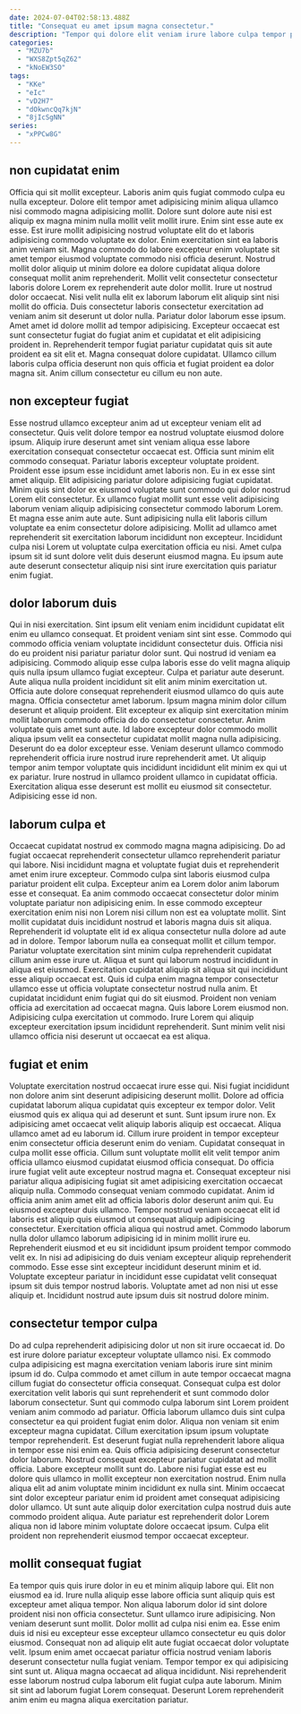 ```yaml
---
date: 2024-07-04T02:58:13.488Z
title: "Consequat eu amet ipsum magna consectetur."
description: "Tempor qui dolore elit veniam irure labore culpa tempor pariatur voluptate quis. Ullamco voluptate velit sunt nostrud."
categories:
  - "MZU7b"
  - "WXS8Zpt5qZ62"
  - "kNoEW3SO"
tags:
  - "KKe"
  - "eIc"
  - "vD2H7"
  - "dOkwncQq7kjN"
  - "8jIcSgNN"
series:
  - "xPPCw8G"
---
```



## non cupidatat enim

Officia qui sit mollit excepteur. Laboris anim quis fugiat commodo culpa eu nulla excepteur. Dolore elit tempor amet adipisicing minim aliqua ullamco nisi commodo magna adipisicing mollit. Dolore sunt dolore aute nisi est aliquip ex magna minim nulla mollit velit mollit irure.
Enim sint esse aute ex esse. Est irure mollit adipisicing nostrud voluptate elit do et laboris adipisicing commodo voluptate ex dolor. Enim exercitation sint ea laboris anim veniam sit. Magna commodo do labore excepteur enim voluptate sit amet tempor eiusmod voluptate commodo nisi officia deserunt. Nostrud mollit dolor aliquip ut minim dolore ea dolore cupidatat aliqua dolore consequat mollit anim reprehenderit. Mollit velit consectetur consectetur laboris dolore Lorem ex reprehenderit aute dolor mollit. Irure ut nostrud dolor occaecat. Nisi velit nulla elit ex laborum laborum elit aliquip sint nisi mollit do officia.
Duis consectetur laboris consectetur exercitation ad veniam anim sit deserunt ut dolor nulla. Pariatur dolor laborum esse ipsum. Amet amet id dolore mollit ad tempor adipisicing. Excepteur occaecat est sunt consectetur fugiat do fugiat anim et cupidatat et elit adipisicing proident in. Reprehenderit tempor fugiat pariatur cupidatat quis sit aute proident ea sit elit et. Magna consequat dolore cupidatat. Ullamco cillum laboris culpa officia deserunt non quis officia et fugiat proident ea dolor magna sit. Anim cillum consectetur eu cillum eu non aute.

## non excepteur fugiat

Esse nostrud ullamco excepteur anim ad ut excepteur veniam elit ad consectetur. Quis velit dolore tempor ea nostrud voluptate eiusmod dolore ipsum. Aliquip irure deserunt amet sint veniam aliqua esse labore exercitation consequat consectetur occaecat est. Officia sunt minim elit commodo consequat.
Pariatur laboris excepteur voluptate proident. Proident esse ipsum esse incididunt amet laboris non. Eu in ex esse sint amet aliquip. Elit adipisicing pariatur dolore adipisicing fugiat cupidatat. Minim quis sint dolor ex eiusmod voluptate sunt commodo qui dolor nostrud Lorem elit consectetur. Ex ullamco fugiat mollit sunt esse velit adipisicing laborum veniam aliquip adipisicing consectetur commodo laborum Lorem.
Et magna esse anim aute aute. Sunt adipisicing nulla elit laboris cillum voluptate ea enim consectetur dolore adipisicing. Mollit ad ullamco amet reprehenderit sit exercitation laborum incididunt non excepteur. Incididunt culpa nisi Lorem ut voluptate culpa exercitation officia eu nisi. Amet culpa ipsum sit id sunt dolore velit duis deserunt eiusmod magna. Eu ipsum aute aute deserunt consectetur aliquip nisi sint irure exercitation quis pariatur enim fugiat.

## dolor laborum duis

Qui in nisi exercitation. Sint ipsum elit veniam enim incididunt cupidatat elit enim eu ullamco consequat. Et proident veniam sint sint esse. Commodo qui commodo officia veniam voluptate incididunt consectetur duis. Officia nisi do eu proident nisi pariatur pariatur dolor sunt. Qui nostrud id veniam ea adipisicing. Commodo aliquip esse culpa laboris esse do velit magna aliquip quis nulla ipsum ullamco fugiat excepteur. Culpa et pariatur aute deserunt.
Aute aliqua nulla proident incididunt sit elit anim minim exercitation ut. Officia aute dolore consequat reprehenderit eiusmod ullamco do quis aute magna. Officia consectetur amet laborum. Ipsum magna minim dolor cillum deserunt et aliquip proident. Elit excepteur ex aliquip sint exercitation minim mollit laborum commodo officia do do consectetur consectetur.
Anim voluptate quis amet sunt aute. Id labore excepteur dolor commodo mollit aliqua ipsum velit ea consectetur cupidatat mollit magna nulla adipisicing. Deserunt do ea dolor excepteur esse. Veniam deserunt ullamco commodo reprehenderit officia irure nostrud irure reprehenderit amet. Ut aliquip tempor anim tempor voluptate quis incididunt incididunt elit minim ex qui ut ex pariatur. Irure nostrud in ullamco proident ullamco in cupidatat officia. Exercitation aliqua esse deserunt est mollit eu eiusmod sit consectetur. Adipisicing esse id non.

## laborum culpa et

Occaecat cupidatat nostrud ex commodo magna magna adipisicing. Do ad fugiat occaecat reprehenderit consectetur ullamco reprehenderit pariatur qui labore. Nisi incididunt magna et voluptate fugiat duis et reprehenderit amet enim irure excepteur. Commodo culpa sint laboris eiusmod culpa pariatur proident elit culpa. Excepteur anim ea Lorem dolor anim laborum esse et consequat. Ea anim commodo occaecat consectetur dolor minim voluptate pariatur non adipisicing enim. In esse commodo excepteur exercitation enim nisi non Lorem nisi cillum non est ea voluptate mollit. Sint mollit cupidatat duis incididunt nostrud et laboris magna duis sit aliqua.
Reprehenderit id voluptate elit id ex aliqua consectetur nulla dolore ad aute ad in dolore. Tempor laborum nulla ea consequat mollit et cillum tempor. Pariatur voluptate exercitation sint minim culpa reprehenderit cupidatat cillum anim esse irure ut. Aliqua et sunt qui laborum nostrud incididunt in aliqua est eiusmod. Exercitation cupidatat aliquip sit aliqua sit qui incididunt esse aliquip occaecat est. Quis id culpa enim magna tempor consectetur ullamco esse ut officia voluptate consectetur nostrud nulla anim. Et cupidatat incididunt enim fugiat qui do sit eiusmod.
Proident non veniam officia ad exercitation ad occaecat magna. Quis labore Lorem eiusmod non. Adipisicing culpa exercitation ut commodo. Irure Lorem qui aliquip excepteur exercitation ipsum incididunt reprehenderit. Sunt minim velit nisi ullamco officia nisi deserunt ut occaecat ea est aliqua.

## fugiat et enim

Voluptate exercitation nostrud occaecat irure esse qui. Nisi fugiat incididunt non dolore anim sint deserunt adipisicing deserunt mollit. Dolore ad officia cupidatat laborum aliqua cupidatat quis excepteur ex tempor dolor. Velit eiusmod quis ex aliqua qui ad deserunt et sunt. Sunt ipsum irure non. Ex adipisicing amet occaecat velit aliquip laboris aliquip est occaecat. Aliqua ullamco amet ad eu laborum id. Cillum irure proident in tempor excepteur enim consectetur officia deserunt enim do veniam.
Cupidatat consequat in culpa mollit esse officia. Cillum sunt voluptate mollit elit velit tempor anim officia ullamco eiusmod cupidatat eiusmod officia consequat. Do officia irure fugiat velit aute excepteur nostrud magna et. Consequat excepteur nisi pariatur aliqua adipisicing fugiat sit amet adipisicing exercitation occaecat aliquip nulla. Commodo consequat veniam commodo cupidatat. Anim id officia anim anim amet elit ad officia laboris dolor deserunt anim qui. Eu eiusmod excepteur duis ullamco. Tempor nostrud veniam occaecat elit id laboris est aliquip quis eiusmod ut consequat aliquip adipisicing consectetur.
Exercitation officia aliqua qui nostrud amet. Commodo laborum nulla dolor ullamco laborum adipisicing id in minim mollit irure eu. Reprehenderit eiusmod et eu sit incididunt ipsum proident tempor commodo velit ex. In nisi ad adipisicing do duis veniam excepteur aliquip reprehenderit commodo. Esse esse sint excepteur incididunt deserunt minim et id. Voluptate excepteur pariatur in incididunt esse cupidatat velit consequat ipsum sit duis tempor nostrud laboris. Voluptate amet ad non nisi ut esse aliquip et. Incididunt nostrud aute ipsum duis sit nostrud dolore minim.

## consectetur tempor culpa

Do ad culpa reprehenderit adipisicing dolor ut non sit irure occaecat id. Do est irure dolore pariatur excepteur voluptate ullamco nisi. Ex commodo culpa adipisicing est magna exercitation veniam laboris irure sint minim ipsum id do. Culpa commodo et amet cillum in aute tempor occaecat magna cillum fugiat do consectetur officia consequat. Consequat culpa est dolor exercitation velit laboris qui sunt reprehenderit et sunt commodo dolor laborum consectetur. Sunt qui commodo culpa laborum sint Lorem proident veniam anim commodo ad pariatur. Officia laborum ullamco duis sint culpa consectetur ea qui proident fugiat enim dolor. Aliqua non veniam sit enim excepteur magna cupidatat.
Cillum exercitation ipsum ipsum voluptate tempor reprehenderit. Est deserunt fugiat nulla reprehenderit labore aliqua in tempor esse nisi enim ea. Quis officia adipisicing deserunt consectetur dolor laborum. Nostrud consequat excepteur pariatur cupidatat ad mollit officia.
Labore excepteur mollit sunt do. Labore nisi fugiat esse est eu dolore quis ullamco in mollit excepteur non exercitation nostrud. Enim nulla aliqua elit ad anim voluptate minim incididunt ex nulla sint. Minim occaecat sint dolor excepteur pariatur enim id proident amet consequat adipisicing dolor ullamco. Ut sunt aute aliquip dolor exercitation culpa nostrud duis aute commodo proident aliqua. Aute pariatur est reprehenderit dolor Lorem aliqua non id labore minim voluptate dolore occaecat ipsum. Culpa elit proident non reprehenderit eiusmod tempor occaecat excepteur.

## mollit consequat fugiat

Ea tempor quis quis irure dolor in eu et minim aliquip labore qui. Elit non eiusmod ea id. Irure nulla aliquip esse labore officia sunt aliquip quis est excepteur amet aliqua tempor. Non aliqua laborum dolor id sint dolore proident nisi non officia consectetur.
Sunt ullamco irure adipisicing. Non veniam deserunt sunt mollit. Dolor mollit ad culpa nisi enim ea. Esse enim duis id nisi eu excepteur esse excepteur ullamco consectetur eu quis dolor eiusmod.
Consequat non ad aliquip elit aute fugiat occaecat dolor voluptate velit. Ipsum enim amet occaecat pariatur officia nostrud veniam laboris deserunt consectetur nulla fugiat veniam. Tempor tempor ex qui adipisicing sint sunt ut. Aliqua magna occaecat ad aliqua incididunt. Nisi reprehenderit esse laborum nostrud culpa laborum elit fugiat culpa aute laborum. Minim sit sint ad laborum fugiat Lorem consequat. Deserunt Lorem reprehenderit anim enim eu magna aliqua exercitation pariatur.

